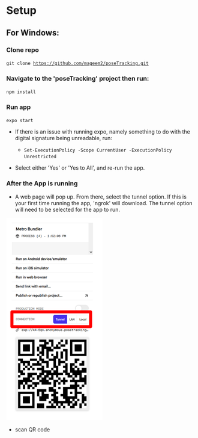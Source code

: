 # Setup

## For Windows:

### Clone repo
<code>git clone https://github.com/mageem2/poseTracking.git</code>

  
### Navigate to the 'poseTracking' project then run:
<code>npm install</code>

### Run app
<code>expo start</code>

- If there is an issue with running expo, namely something to do with the digital signature being unreadable, run:

  - <code>Set-ExecutionPolicy -Scope CurrentUser -ExecutionPolicy Unrestricted</code>

- Select either 'Yes' or 'Yes to All', and re-run the app.

### After the App is running

- A web page will pop up. From there, select the tunnel option. If this is your first time running the app, 'ngrok' will download. The tunnel option will need to be selected for the app to run.

<img src = "./images/tunnel_example.png" width=256 height=537>

- scan QR code


